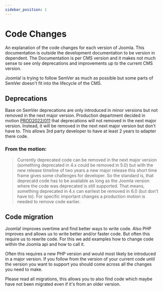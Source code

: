 ```yaml
---
sidebar_position: 1
---
```


Code Changes
============

An explanation of the code changes for each version of Joomla. This documentation is outside the development documentation
to be version in dependent. The Documentation is per CMS version and it makes not much sense to see only deprecations and improvements 
up to the current CMS version.

Joomla! is trying to follow SemVer as much as possible but some parts of SemVer doesn't fit into the lifecycle of the CMS.

Deprecations
------------

Base on SemVer deprecations are only introduced in minor versions but not removed in the next major version.
Production department decided in motion [PROD2022/011](https://volunteers.joomla.org/departments/production/reports/1793-production-dept-meeting-minutes-august-23-2022)
that deprecations will not removed in the next major version. Instead, it will be removed in the next next major version
but don't have to. This allows 3rd party developer to have at least 2 years to adapter there code. 

### From the motion:

> Currently deprecated code can be removed in the next major version (something deprecated in 4.x could be removed in 5.0) 
> but with the new release timeline of two years a new major release this short time frame gives some challenges for developer. 
> So the standard is, that deprecatd code has to be available as long as the Joomla version where the code was deprecated is still supported. 
> That means, something deprecated in 4.x can earliest be removed in 6.0 (but don't have to). For specific important changes 
> a production motion is needed to remove code earlier.

Code migration
--------------

Joomla! improves overtime and find better ways to write code. Also PHP improves and allows us to write better and/or faster code.
But often this require us to rewrite code. For this we add examples how to change code within the Joomla api and how to call it.

Often this requires a new PHP version and would most likely be introduced in a major version. If you follow from the version 
of your current code until the version you want to support you should come across all the changes you need to make.

Please read all migrations, this allows you to also find code which maybe have not been migrated even if it's from an older version. 
